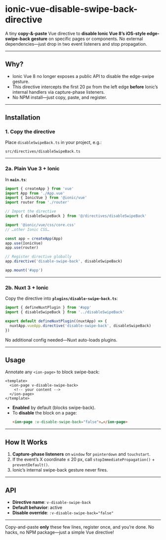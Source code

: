 # ionic-vue-disable-swipe-back-directive

A tiny **copy-&-paste** Vue directive to **disable Ionic Vue 8’s iOS-style edge-swipe-back gesture** on specific pages or components. No external dependencies—just drop in two event listeners and stop propagation.

---

## Why?

- Ionic Vue 8 no longer exposes a public API to disable the edge-swipe gesture.
- This directive intercepts the first 20 px from the left edge **before** Ionic’s internal handlers via capture-phase listeners.
- No NPM install—just copy, paste, and register.

---

## Installation

### 1. Copy the directive

Place `disableSwipeBack.ts` in your project, e.g.:

```
src/directives/disableSwipeBack.ts
```

---

### 2a. Plain Vue 3 + Ionic

In **`main.ts`**:

```ts
import { createApp } from 'vue'
import App from './App.vue'
import { IonicVue } from '@ionic/vue'
import router from './router'

// Import the directive
import { disableSwipeBack } from '@/directives/disableSwipeBack'

import '@ionic/vue/css/core.css'
// …other Ionic CSS…

const app = createApp(App)
app.use(IonicVue)
app.use(router)

// Register directive globally
app.directive('disable-swipe-back', disableSwipeBack)

app.mount('#app')
```

---

### 2b. Nuxt 3 + Ionic

Copy the directive into **`plugins/disable-swipe-back.ts`**:

```ts
import { defineNuxtPlugin } from '#app'
import { disableSwipeBack } from '../disableSwipeBack'

export default defineNuxtPlugin((nuxtApp) => {
  nuxtApp.vueApp.directive('disable-swipe-back', disableSwipeBack)
})
```

No additional config needed—Nuxt auto-loads plugins.

---

## Usage

Annotate any `<ion-page>` to block swipe-back:

```vue
<template>
  <ion-page v-disable-swipe-back>
    <!-- your content -->
  </ion-page>
</template>
```

- **Enabled** by default (blocks swipe-back).
- To **disable** the block on a page:
  ```html
  <ion-page :v-disable-swipe-back="false">…</ion-page>
  ```

---

## How It Works

1. **Capture-phase listeners** on `window` for `pointerdown` and `touchstart`.
2. If the event’s X coordinate ≤ 20 px, call `stopImmediatePropagation()` + `preventDefault()`.
3. Ionic’s internal swipe-back gesture never fires.

---

## API

- **Directive name**: `v-disable-swipe-back`
- **Default behavior**: active
- **Disable override**: `:v-disable-swipe-back="false"`

---

Copy-and-paste **only** these few lines, register once, and you’re done. No hacks, no NPM package—just a simple Vue directive!
